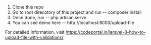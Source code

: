 1. Clone this repo
2. Go to root direcotory of this project and run -- composer install
3. Once done, run -- php artisan serve
4. You can see demo here -- http://localhost:8000/upload-file

For detailed information, visit https://codeportal.in/laravel-8-how-to-upload-file-with-validations/